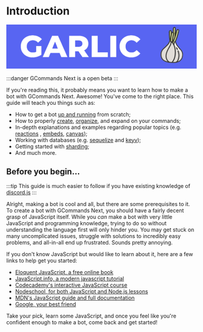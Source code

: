 # Introduction

![BANNER](./images/branding/banner.png)

:::danger
GCommands Next is a open beta
:::

If you're reading this, it probably means you want to learn how to make a bot with GCommands Next. Awesome! You've come
to the right place. This guide will teach you things such as:

- How to get a bot [up and running](/getting-started) from scratch;
- How to properly [create](/creating-your-bot/), [organize](/creating-your-bot/command-handling.md), and expand on your
  commands;
- In-depth explanations and examples regarding popular topics (e.g. [reactions](/popular-topics/reactions.md)
  , [embeds](/popular-topics/embeds.md), [canvas](/popular-topics/canvas.md));
- Working with databases (e.g. [sequelize](/sequelize/) and [keyv](/keyv/));
- Getting started with [sharding](/sharding/);
- And much more.

## Before you begin...

:::tip 
This guide is much easier to follow if you have existing knowledge of [discord.js](https://discordjs.guide/)
:::

Alright, making a bot is cool and all, but there are some prerequisites to it. To create a bot with GCommands Next, you
should have a fairly decent grasp of JavaScript itself. While you _can_ make a bot with very little JavaScript and
programming knowledge, trying to do so without understanding the language first will only hinder you. You may get stuck
on many uncomplicated issues, struggle with solutions to incredibly easy problems, and all-in-all end up frustrated.
Sounds pretty annoying.

If you don't know JavaScript but would like to learn about it, here are a few links to help get you started:

* [Eloquent JavaScript, a free online book](http://eloquentjavascript.net/)
* [JavaScript.info, a modern javascript tutorial](https://javascript.info/)
* [Codecademy's interactive JavaScript course](https://www.codecademy.com/learn/learn-javascript)
* [Nodeschool, for both JavaScript and Node.js lessons](https://nodeschool.io/)
* [MDN's JavaScript guide and full documentation](https://developer.mozilla.org/en-US/docs/Web/JavaScript)
* [Google, your best friend](https://google.com)

Take your pick, learn some JavaScript, and once you feel like you're confident enough to make a bot, come back and get
started!